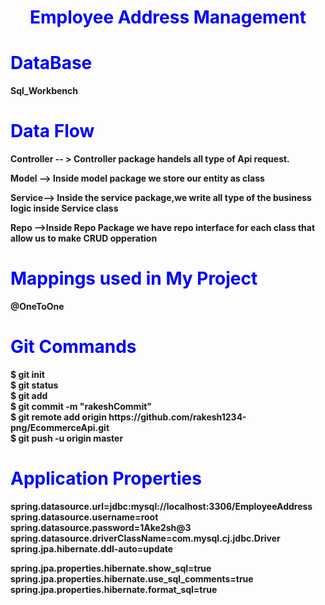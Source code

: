 <h1 style="color:blue;text-align:center;" ><b>Employee Address Management</h1>

<h1 style="color:blue;";><b>DataBase </h1>
<p>Sql_Workbench<p>

<h1 style="color:blue;";><b>Data Flow </h1>
<p>Controller -- > Controller package handels all type of Api request. </p>
<p>Model --> Inside model package we store our entity as  class </p>
<p>Service--> Inside the service package,we write all type of the business logic inside Service class</p>
<p>Repo -->Inside Repo Package we have repo interface for each class that allow us to make CRUD opperation</p>
<h1 style="color:blue;";><b>Mappings used in My Project </h1>
<p>@OneToOne</p>

<h1 style="color:blue;";><b>Git Commands </h1>
$ git init
<br>
$ git status
<br>
$ git add
<br>
$ git  commit -m "rakeshCommit"
<br>
$ git remote add origin https://github.com/rakesh1234-png/EcommerceApi.git
<br>
$ git push -u origin master

<br>
<h1 style="color:blue;";><b>Application Properties</h1>
spring.datasource.url=jdbc:mysql://localhost:3306/EmployeeAddress
<br>
spring.datasource.username=root
<br>
spring.datasource.password=1Ake2sh@3
<br>
spring.datasource.driverClassName=com.mysql.cj.jdbc.Driver
<br>
spring.jpa.hibernate.ddl-auto=update
<br>

spring.jpa.properties.hibernate.show_sql=true
<br>
spring.jpa.properties.hibernate.use_sql_comments=true
<br>
spring.jpa.properties.hibernate.format_sql=true
